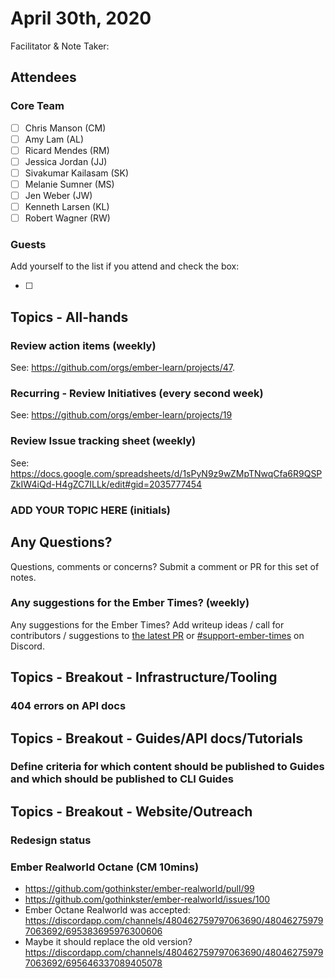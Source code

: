 # April 30th, 2020

Facilitator & Note Taker: 

## Attendees

### Core Team
- [ ]  Chris Manson (CM)
- [ ]  Amy Lam (AL)
- [ ]  Ricard Mendes (RM)
- [ ]  Jessica Jordan (JJ)
- [ ]  Sivakumar Kailasam (SK)
- [ ]  Melanie Sumner (MS)
- [ ]  Jen Weber (JW)
- [ ]  Kenneth Larsen (KL)
- [ ]  Robert Wagner (RW)

### Guests

Add yourself to the list if you attend and check the box:

- [ ]

## Topics - All-hands

### Review action items (weekly)
See: https://github.com/orgs/ember-learn/projects/47.

### Recurring - Review Initiatives (every second week)
See: https://github.com/orgs/ember-learn/projects/19

### Review Issue tracking sheet (weekly)
See: https://docs.google.com/spreadsheets/d/1sPyN9z9wZMpTNwqCfa6R9QSPZkIW4iQd-H4gZC7ILLk/edit#gid=2035777454

### ADD YOUR TOPIC HERE (initials)

## Any Questions?
Questions, comments or concerns? Submit a comment or PR for this set of notes.

### Any suggestions for the Ember Times? (weekly)
Any suggestions for the Ember Times? Add writeup ideas / call for contributors / suggestions to [the latest PR](https://github.com/ember-learn/ember-blog/pulls?q=is%3Aopen+is%3Apr+label%3A%22%F0%9F%97%9E+embertimes%22%20or%20#support-ember-times) or [#support-ember-times](https://discordapp.com/channels/480462759797063690/485450546887786506) on Discord.

## Topics - Breakout - Infrastructure/Tooling

### 404 errors on API docs

## Topics - Breakout - Guides/API docs/Tutorials

### Define criteria for which content should be published to Guides and which should be published to CLI Guides

## Topics - Breakout - Website/Outreach

### Redesign status

### Ember Realworld Octane (CM 10mins)

- https://github.com/gothinkster/ember-realworld/pull/99
- https://github.com/gothinkster/ember-realworld/issues/100
- Ember Octane Realworld was accepted: https://discordapp.com/channels/480462759797063690/480462759797063692/695383695976300606
- Maybe it should replace the old version? https://discordapp.com/channels/480462759797063690/480462759797063692/695646337089405078

